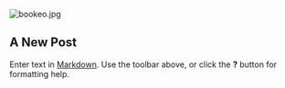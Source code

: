 ![bookeo.jpg]({{site.baseurl}}/static/img/bookeo.jpg)
## A New Post

Enter text in [Markdown](http://daringfireball.net/projects/markdown/). Use the toolbar above, or click the **?** button for formatting help.
